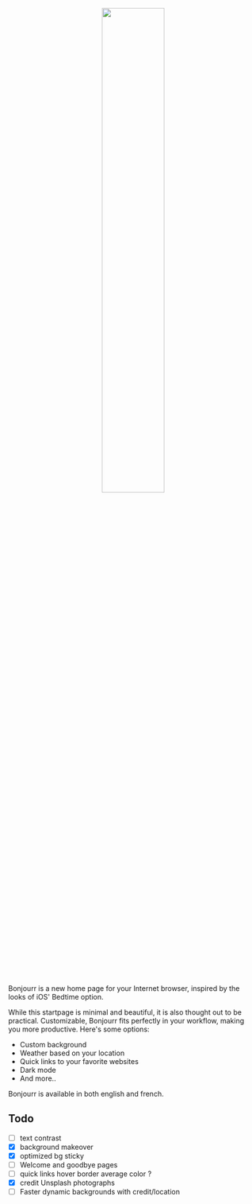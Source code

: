 <p align="center">
  <img src="https://raw.githubusercontent.com/victorazevedo-me/Bonjourr/master/src/images/bonjourrpopup.png" width="50%"></img>
</p>


Bonjourr is a new home page for your Internet browser, inspired by the looks of iOS' Bedtime option.

While this startpage is minimal and beautiful, it is also thought out to be practical. Customizable, Bonjourr fits perfectly in your workflow, making you more productive. Here's some options:

* Custom background
* Weather based on your location
* Quick links to your favorite websites
* Dark mode
* And more..

Bonjourr is available in both english and french.

## Todo

- [ ] text contrast
- [x] background makeover
- [x] optimized bg sticky
- [ ] Welcome and goodbye pages
- [ ] quick links hover border average color ?
- [x] credit Unsplash photographs
- [ ] Faster dynamic backgrounds with credit/location
